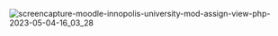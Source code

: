 ![screencapture-moodle-innopolis-university-mod-assign-view-php-2023-05-04-16_03_28](https://user-images.githubusercontent.com/66916141/236213526-ec0aa50f-8a12-4267-a9b3-062f8a09be5c.png)
